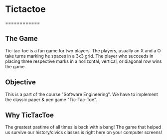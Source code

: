 # Tictactoe
============

## The Game
Tic-tac-toe is a fun game for two players.
The players, usually an X and a O take turns marking he spaces in a 3x3 grid. The player who succeeds in placing three respective marks in a horizontal, vertical, or diagonal row wins the game.

## Objective
This is a part of the course "Software Engineering". 
We have to implement the classic paper & pen game "Tic-Tac-Toe".

## Why TicTacToe
The greatest pastime of all times is back with a bang!
The game that helped us survive our history/civics classes is right here on your computer screens!


